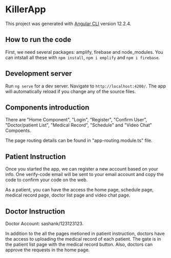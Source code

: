 # KillerApp

This project was generated with [Angular CLI](https://github.com/angular/angular-cli) version 12.2.4.

## How to run the code
First, we need several packages: amplify, firebase and node_modules. You can intstall all these with `npm install`, `npm i emplify` and `npm i firebase`.

## Development server

Run `ng serve` for a dev server. Navigate to `http://localhost:4200/`. The app will automatically reload if you change any of the source files.

## Components introduction

There are "Home Component", "Login", "Register", "Confirm User", "Doctor/patient List", "Medical Record", "Schedule" and "Video Chat" Compoents.

The page routing details can be found in "app-routing.module.ts" file.

## Patient Instruction

Once you started the app, we can register a new account based on your info. One verify-code email will be sent to your email account and copy the code to confirm your code on the web.

As a patient, you can have the access the home page, schedule page, medical record page, doctor list page and video chat page.

## Doctor Instruction

Doctor Account: sashank/123123123.

In addition to the all the pages metioned in patient instruction, doctors have the access to uploading the medical record of each patient. The gate is in the patient list page with the medical record button. Also, doctors can approve the requests in the home page.